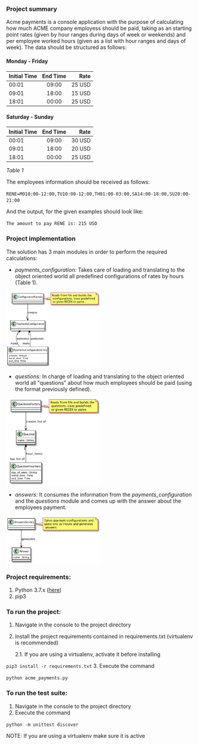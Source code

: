 ### Project summary
Acme payments is a console application with the purpose of calculating how much ACME company employess should be paid, 
taking as an starting point rates (given by hour ranges during days of week or weekends) and per employee worked hours
(given as a list with hour ranges and days of week). The data should be structured as follows:

#### Monday - Friday
| Initial Time  |End Time       | Rate  |
| ------------- |:-------------:| -----:|
| 00:01         | 09:00         | 25 USD|
| 09:01         | 18:00         | 15 USD|
| 18:01         | 00:00         | 25 USD|
#### Saturday - Sunday
| Initial Time  |End Time       | Rate  |
| ------------- |:-------------:| -----:|
| 00:01         | 09:00         | 30 USD|
| 09:01         | 18:00         | 20 USD|
| 18:01         | 00:00         | 25 USD|

_Table 1_

The employees information should be received as follows:

`RENE=MO10:00-12:00,TU10:00-12:00,TH01:00-03:00,SA14:00-18:00,SU20:00-21:00`

And the output, for the given examples should look like:

`The amount to pay RENE is: 215 USD`

### Project implementation
The solution has 3 main modules in order to perform the required calculations:
* *payments_configuration:* Takes care of loading and translating to the object 
oriented world all predefined configurations of rates by hours (Table 1).
<img src="https://github.com/dgvicente/acme_payments/blob/master/diagrams/payments_configuration.png?raw=true" width="50%">

* *questions:* In charge of loading and translating to the object oriented world
all "questions" about how much employees should be paid (using the format 
previously defined).
<img src="https://github.com/dgvicente/acme_payments/blob/master/diagrams/questions.png?raw=true" width="50%">

* *answers:* It consumes the information from the *payments_configuration* and 
the *questions* module and comes up with the answer about the employees payment.
<img src="https://github.com/dgvicente/acme_payments/blob/master/diagrams/answers.png?raw=true" width="50%">

### Project requirements:
1. Python 3.7.x ([here](https://www.python.org/downloads/release/python-374/))
2. pip3

### To run the project:
1. Navigate in the console to the project directory
2. Install the project requirements contained in requirements.txt (virtualenv is recommended)

   2.1. If you are using a virtualenv, activate it before installing

`pip3 install -r requirements.txt`
3. Execute the command

`python acme_payments.py`

### To run the test suite:
1. Navigate in the console to the project directory
2. Execute the command

`python -m unittest discover`

NOTE: If you are using a virtualenv make sure it is active
